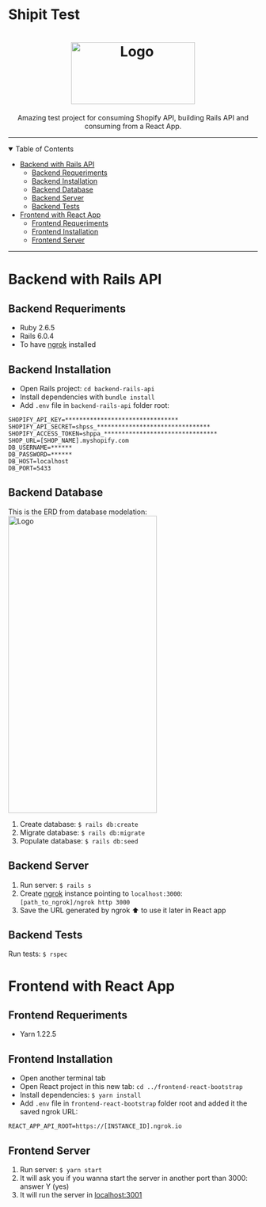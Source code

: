 # Shipit Test

<h1 align="center">
  <a href="https://www.shipit.cl/">
    <img src="https://www.shipit.cl/hs-fs/hubfs/img/shipit-logo.png?width=1000&name=shipit-logo.png" alt="Logo" width="250" height="125">
  </a>
</h1>

<div align="center">
  Amazing test project for consuming Shopify API, building Rails API and consuming from a React App. 
</div>

---

<details open="open">
<summary>Table of Contents</summary>

- [Backend with Rails API](#backend-with-rails-api)
  - [Backend Requeriments](#backend-requeriments)
  - [Backend Installation](#backend-installation)
  - [Backend Database](#backend-database)
  - [Backend Server](#backend-server)
  - [Backend Tests](#backend-tests)
- [Frontend with React App](#frontend-with-react-app)
  - [Frontend Requeriments](#frontend-requeriments)
  - [Frontend Installation](#frontend-installation)
  - [Frontend Server](#frontend-server)

</details>

---

# Backend with Rails API

## Backend Requeriments
- Ruby 2.6.5
- Rails 6.0.4
- To have [ngrok](https://ngrok.com) installed

## Backend Installation
- Open Rails project: `cd backend-rails-api`
- Install dependencies with `bundle install`
- Add `.env` file in `backend-rails-api` folder root:
```
SHOPIFY_API_KEY=********************************
SHOPIFY_API_SECRET=shpss_********************************
SHOPIFY_ACCESS_TOKEN=shppa_********************************
SHOP_URL=[SHOP_NAME].myshopify.com
DB_USERNAME=******
DB_PASSWORD=******
DB_HOST=localhost
DB_PORT=5433
```

## Backend Database
This is the ERD from database modelation:
<br/>
<a href="https://github.com/anyelopetit/shipit-test/blob/rails_erd_installation/backend-rails-api/erd.pdf">
  <img src="https://user-images.githubusercontent.com/19691938/123675400-aa1c7480-d810-11eb-87fd-79462feed7d2.png" alt="Logo" width="300" height="600">
</a>
1. Create database: `$ rails db:create`
2. Migrate database: `$ rails db:migrate`
3. Populate database: `$ rails db:seed`

## Backend Server
1. Run server: `$ rails s`
2. Create [ngrok](https://ngrok.com) instance pointing to `localhost:3000`: `[path_to_ngrok]/ngrok http 3000`
3. Save the URL generated by ngrok ⬆ to use it later in React app

## Backend Tests
Run tests: `$ rspec`

# Frontend with React App

## Frontend Requeriments
- Yarn 1.22.5

## Frontend Installation
- Open another terminal tab
- Open React project in this new tab: `cd ../frontend-react-bootstrap`
- Install dependencies: `$ yarn install`
- Add `.env` file in `frontend-react-bootstrap` folder root and added it the saved ngrok URL:
```
REACT_APP_API_ROOT=https://[INSTANCE_ID].ngrok.io
```

## Frontend Server
1. Run server: `$ yarn start`
2. It will ask you if you wanna start the server in another port than 3000: answer Y (yes)
3. It will run the server in [localhost:3001](http://localhost:3001)